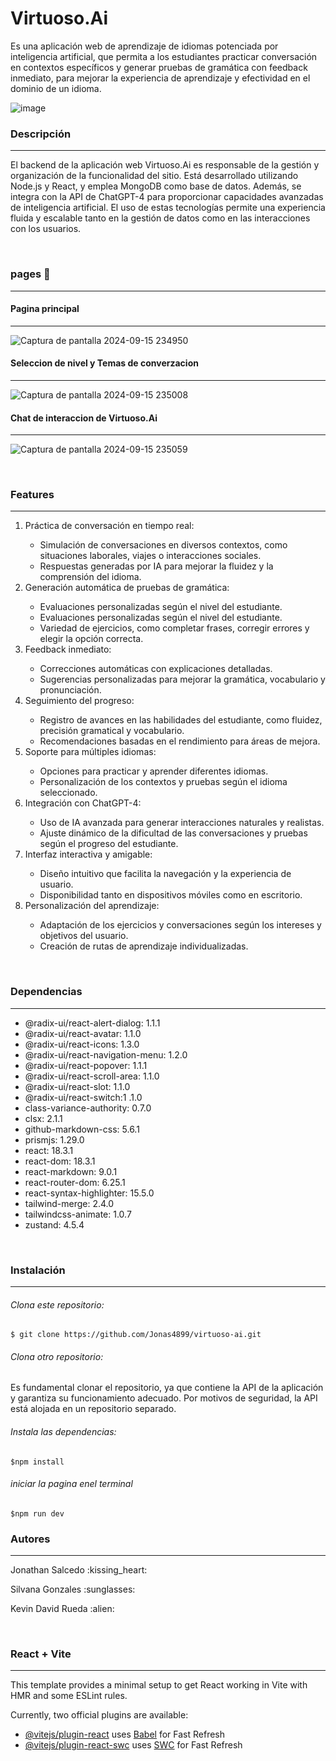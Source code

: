 

# Virtuoso.Ai






<p>
Es una aplicación web de aprendizaje de idiomas potenciada por inteligencia artificial, que permita a los estudiantes practicar conversación en contextos específicos y generar pruebas de gramática con feedback inmediato, para mejorar la experiencia de aprendizaje y efectividad en el dominio de un idioma.
</p>

![image](https://github.com/user-attachments/assets/0759f40b-48ea-446d-be7b-72d3703c2f02)
### Descripción
-----
<p>
El backend de la aplicación web Virtuoso.Ai es responsable de la gestión y organización de la funcionalidad del sitio. Está desarrollado utilizando Node.js y React, y emplea MongoDB como base de datos. Además, se integra con la API de ChatGPT-4 para proporcionar capacidades avanzadas de inteligencia artificial. El uso de estas tecnologías permite una experiencia fluida y escalable tanto en la gestión de datos como en las interacciones con los usuarios.
</p>
<br>

### pages :purple_heart:
----
#### Pagina principal
----
![Captura de pantalla 2024-09-15 234950](https://github.com/user-attachments/assets/a934534a-8522-43b9-9c98-0372fbf8228e)
#### Seleccion de nivel y Temas de converzacion
----
![Captura de pantalla 2024-09-15 235008](https://github.com/user-attachments/assets/c1d6f408-a4e3-4e4e-af74-964eb6394b68)
#### Chat de interaccion de Virtuoso.Ai
----
![Captura de pantalla 2024-09-15 235059](https://github.com/user-attachments/assets/5cf19ad4-64b2-463b-ac43-13a84432841a)

<br>

### Features
----
<ol>
  <li>Práctica de conversación en tiempo real:</li>
     <ul><li>Simulación de conversaciones en diversos contextos, como situaciones laborales, viajes o interacciones sociales.</li><li>Respuestas generadas por IA para mejorar la fluidez y la comprensión del idioma.</li>
     </ul>
  <li>Generación automática de pruebas de gramática:</li>
   <ul><li>Evaluaciones personalizadas según el nivel del estudiante.</li><li>Evaluaciones personalizadas según el nivel del estudiante.</li>
   <li>Variedad de ejercicios, como completar frases, corregir errores y elegir la opción correcta.</li>
     </ul>
  <li>Feedback inmediato:</li>
    <ul><li>Correcciones automáticas con explicaciones detalladas.</li><li>Sugerencias personalizadas para mejorar la gramática, vocabulario y pronunciación.</li>
</ul>
 
 <li>Seguimiento del progreso:</li>
     <ul><li>Registro de avances en las habilidades del estudiante, como fluidez, precisión gramatical y vocabulario.</li><li>Recomendaciones basadas en el rendimiento para áreas de mejora.</li>
     </ul>
	 <li>Soporte para múltiples idiomas:</li>
     <ul><li>Opciones para practicar y aprender diferentes idiomas.</li><li>Personalización de los contextos y pruebas según el idioma seleccionado.</li>
     </ul>
	  <li>Integración con ChatGPT-4:</li>
     <ul><li>Uso de IA avanzada para generar interacciones naturales y realistas.</li><li>Ajuste dinámico de la dificultad de las conversaciones y pruebas según el progreso del estudiante.</li>
     </ul>
 <li>Interfaz interactiva y amigable:</li>
     <ul><li>Diseño intuitivo que facilita la navegación y la experiencia de usuario.</li><li>Disponibilidad tanto en dispositivos móviles como en escritorio.</li>
     </ul>
 <li>Personalización del aprendizaje:</li>
     <ul><li>Adaptación de los ejercicios y conversaciones según los intereses y objetivos del usuario.</li><li>Creación de rutas de aprendizaje individualizadas.</li>
     </ul>

</ol><br>

### Dependencias
------
  - @radix-ui/react-alert-dialog: 1.1.1
  - @radix-ui/react-avatar: 1.1.0
  -  @radix-ui/react-icons: 1.3.0
  -  @radix-ui/react-navigation-menu: 1.2.0
  -  @radix-ui/react-popover: 1.1.1
  -  @radix-ui/react-scroll-area: 1.1.0
  -  @radix-ui/react-slot: 1.1.0
  -  @radix-ui/react-switch:1 .1.0
  -  class-variance-authority: 0.7.0
  -  clsx: 2.1.1
  -  github-markdown-css: 5.6.1
  -  prismjs: 1.29.0
  -  react: 18.3.1
  -  react-dom: 18.3.1
  -  react-markdown: 9.0.1
  -  react-router-dom: 6.25.1
  -  react-syntax-highlighter: 15.5.0
  -  tailwind-merge: 2.4.0
  -  tailwindcss-animate: 1.0.7
  -  zustand: 4.5.4

<br>

### Instalación
-------
###### Clona este repositorio:

`$ git clone https://github.com/Jonas4899/virtuoso-ai.git`
###### Clona otro repositorio:

<p>Es fundamental clonar el repositorio, ya que contiene la API de la aplicación y garantiza su funcionamiento adecuado. Por motivos de seguridad, la API está alojada en un repositorio separado.

</p>

###### Instala las dependencias:

`$npm install`

###### iniciar la pagina enel terminal
`$npm run dev`

### Autores
-----

<p>Jonathan Salcedo :kissing_heart:</p>
<p>Silvana Gonzales :sunglasses:</p>
<p>Kevin David Rueda :alien:</p>
<br>



### React + Vite
-----

This template provides a minimal setup to get React working in Vite with HMR and some ESLint rules.

Currently, two official plugins are available:

- [@vitejs/plugin-react](https://github.com/vitejs/vite-plugin-react/blob/main/packages/plugin-react/README.md) uses [Babel](https://babeljs.io/) for Fast Refresh
- [@vitejs/plugin-react-swc](https://github.com/vitejs/vite-plugin-react-swc) uses [SWC](https://swc.rs/) for Fast Refresh
